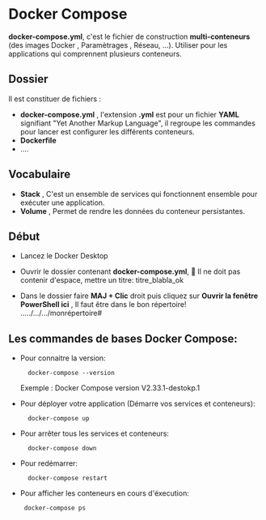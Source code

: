 # Docker Compose

**docker-compose.yml**, c'est le fichier de construction **multi-conteneurs** (des images Docker , Paramètrages , Réseau, ...). Utiliser pour les applications
qui comprennent plusieurs conteneurs.

## Dossier
Il est constituer de fichiers :
- **docker-compose.yml** , l'extension  **.yml** est pour un fichier **YAML** signifiant "Yet Another Markup Language", il regroupe les commandes pour lancer est configurer les différents conteneurs.
- **Dockerfile**
- ....

## Vocabulaire
- **Stack** , C'est un ensemble de services qui fonctionnent ensemble pour exécuter une
application.
- **Volume** , Permet de rendre les données du conteneur persistantes.


## Début
- Lancez le Docker Desktop

- Ouvrir le dossier contenant **docker-compose.yml**, 🚩 Il ne doit pas contenir d'espace, mettre un titre: titre_blabla_ok
- Dans le dossier faire **MAJ + Clic** droit puis cliquez sur **Ouvrir la fenêtre PowerShell ici** , Il faut être dans le bon répertoire!
                  ...../.../.../monrépertoire#

## Les commandes de bases Docker Compose:

- Pour connaitre la version:

        docker-compose --version
    Exemple : Docker Compose version V2.33.1-destokp.1

- Pour déployer votre application (Démarre vos services et conteneurs):

        docker-compose up

- Pour arrêter tous les services et conteneurs:
    
        docker-compose down

- Pour redémarrer: 
 
        docker-compose restart

 - Pour afficher les conteneurs en cours d'éxecution:
 
        docker-compose ps

